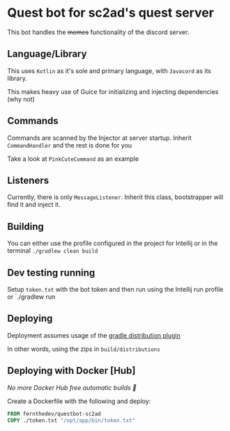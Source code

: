 # Quest bot for sc2ad's quest server

This bot handles the ~~memes~~ functionality of the discord server.

## Language/Library
This uses `Kotlin` as it's sole and primary language, with `Javacord` as its library. 

This makes heavy use of Guice for initializing and injecting dependencies (why not)

## Commands
Commands are scanned by the Injector at server startup. Inherit `CommandHandler` and the rest is done for you
 
Take a look at `PinkCuteCommand` as an example

## Listeners
Currently, there is only `MessageListener`. Inherit this class, bootstrapper will find it and inject it.

## Building
You can either use the profile configured in the project for Intellij or in the terminal `./gradlew clean build`

## Dev testing running
Setup `token.txt` with the bot token and then run using the Intellij run profile or `./gradlew run

## Deploying
Deployment assumes usage of the [gradle distribution plugin](https://docs.gradle.org/current/userguide/distribution_plugin.html#distribution_plugin)

In other words, using the zips in `build/distributions`

## Deploying with Docker [Hub]
_No more Docker Hub free automatic builds 🥲_

Create a Dockerfile with the following and deploy:
```dockerfile
FROM fernthedev/questbot-sc2ad 
COPY ./token.txt "/opt/app/bin/token.txt"
```